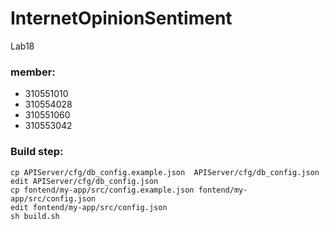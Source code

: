 # InternetOpinionSentiment
Lab18

### member:
- 310551010  
- 310554028  
- 310551060  
- 310553042  

### Build step:
```
cp APIServer/cfg/db_config.example.json  APIServer/cfg/db_config.json
edit APIServer/cfg/db_config.json
cp fontend/my-app/src/config.example.json fontend/my-app/src/config.json
edit fontend/my-app/src/config.json
sh build.sh
```
